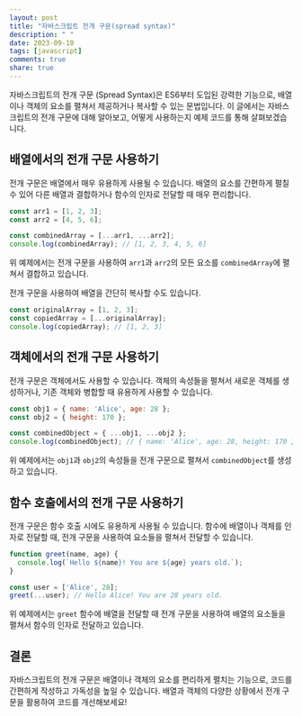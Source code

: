 ```yaml
---
layout: post
title: "자바스크립트 전개 구문(spread syntax)"
description: " "
date: 2023-09-10
tags: [javascript]
comments: true
share: true
---
```


자바스크립트의 전개 구문 (Spread Syntax)은 ES6부터 도입된 강력한 기능으로, 배열이나 객체의 요소를 펼쳐서 제공하거나 복사할 수 있는 문법입니다. 이 글에서는 자바스크립트의 전개 구문에 대해 알아보고, 어떻게 사용하는지 예제 코드를 통해 살펴보겠습니다.

## 배열에서의 전개 구문 사용하기

전개 구문은 배열에서 매우 유용하게 사용될 수 있습니다. 배열의 요소를 간편하게 펼칠 수 있어 다른 배열과 결합하거나 함수의 인자로 전달할 때 매우 편리합니다.

```javascript
const arr1 = [1, 2, 3];
const arr2 = [4, 5, 6];

const combinedArray = [...arr1, ...arr2];
console.log(combinedArray); // [1, 2, 3, 4, 5, 6]
```

위 예제에서는 전개 구문을 사용하여 `arr1`과 `arr2`의 모든 요소를 `combinedArray`에 펼쳐서 결합하고 있습니다.

전개 구문을 사용하여 배열을 간단히 복사할 수도 있습니다.

```javascript
const originalArray = [1, 2, 3];
const copiedArray = [...originalArray];
console.log(copiedArray); // [1, 2, 3]
```

## 객체에서의 전개 구문 사용하기

전개 구문은 객체에서도 사용할 수 있습니다. 객체의 속성들을 펼쳐서 새로운 객체를 생성하거나, 기존 객체와 병합할 때 유용하게 사용할 수 있습니다.

```javascript
const obj1 = { name: 'Alice', age: 28 };
const obj2 = { height: 170 };

const combinedObject = { ...obj1, ...obj2 };
console.log(combinedObject); // { name: 'Alice', age: 28, height: 170 }
```

위 예제에서는 `obj1`과 `obj2`의 속성들을 전개 구문으로 펼쳐서 `combinedObject`를 생성하고 있습니다.

## 함수 호출에서의 전개 구문 사용하기

전개 구문은 함수 호출 시에도 유용하게 사용될 수 있습니다. 함수에 배열이나 객체를 인자로 전달할 때, 전개 구문을 사용하여 요소들을 펼쳐서 전달할 수 있습니다.

```javascript
function greet(name, age) {
  console.log(`Hello ${name}! You are ${age} years old.`);
}

const user = ['Alice', 28];
greet(...user); // Hello Alice! You are 28 years old.

```

위 예제에서는 `greet` 함수에 배열을 전달할 때 전개 구문을 사용하여 배열의 요소들을 펼쳐서 함수의 인자로 전달하고 있습니다.

## 결론

자바스크립트의 전개 구문은 배열이나 객체의 요소를 편리하게 펼치는 기능으로, 코드를 간편하게 작성하고 가독성을 높일 수 있습니다. 배열과 객체의 다양한 상황에서 전개 구문을 활용하여 코드를 개선해보세요!